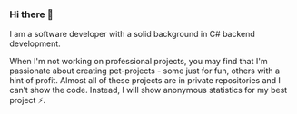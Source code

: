 ### Hi there 👋

I am a software developer with a solid background in C# backend development.

When I'm not working on professional projects, you may find that I'm passionate about creating pet-projects - some just for fun, others with a hint of profit. Almost all of these projects are in private repositories and I can’t show the code. Instead, I will show anonymous statistics for my best project ⚡.
